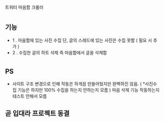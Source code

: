 트위터 마음함 크롤러
#
## 기능
- 1 . 마음함에 있는 사진 수집 단, 글의 스레드에 있는 사진은 수집 못함 ( 필요 시 추가 )
- 2 . 수집한 글의 하트 삭제 즉 마음함에서 글을 삭제함
#
#
## PS
- 사이트 구조 변경으로 인해 작동은 하게끔 만들어뒀지만 완벽하진 않음. ( *사진수집 기능은 하지만 100% 수집을 하는지 안하는지 모름 )
마음 삭제 기능 작동하는지 테스트 안해서 모름

## 곧 입대라 프로젝트 동결
